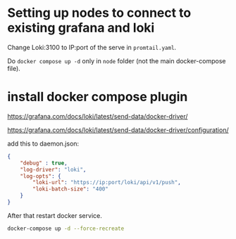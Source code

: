 # Setting up nodes to connect to existing grafana and loki 

Change Loki:3100 to IP:port of the serve in `promtail.yaml`. 

Do `docker compose up -d` only in `node` folder (not the main docker-compose file).

# install docker compose plugin

https://grafana.com/docs/loki/latest/send-data/docker-driver/

https://grafana.com/docs/loki/latest/send-data/docker-driver/configuration/

add this to daemon.json:

```json
{
    "debug" : true,
    "log-driver": "loki",
    "log-opts": {
        "loki-url": "https://ip:port/loki/api/v1/push",
        "loki-batch-size": "400"
    }
}
```

After that restart docker service. 

```bash
docker-compose up -d --force-recreate
```